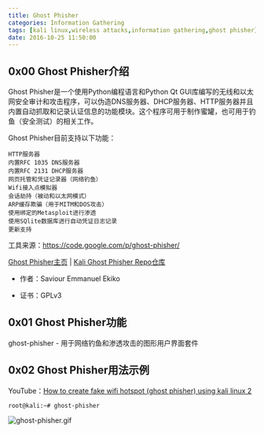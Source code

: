 ```yaml
---
title: Ghost Phisher
categories: Information Gathering
tags: [kali linux,wireless attacks,information gathering,ghost phisher]
date: 2016-10-25 11:50:00
---
```

0x00 Ghost Phisher介绍
-------------

Ghost Phisher是一个使用Python编程语言和Python Qt GUI库编写的无线和以太网安全审计和攻击程序，可以伪造DNS服务器、DHCP服务器、HTTP服务器并且内置自动抓取和记录认证信息的功能模块。这个程序可用于制作蜜罐，也可用于钓鱼（安全测试）的相关工作。

Ghost Phisher目前支持以下功能：
```plain
HTTP服务器
内置RFC 1035 DNS服务器
内置RFC 2131 DHCP服务器
网页托管和凭证记录器（网络钓鱼）
Wifi接入点模拟器
会话劫持（被动和以太网模式）
ARP缓存欺骗（用于MITM和DOS攻击）
使用绑定的Metasploit进行渗透
使用SQlite数据库进行自动凭证日志记录
更新支持
```

工具来源：https://code.google.com/p/ghost-phisher/


[Ghost Phisher主页][1] | [Kali Ghost Phisher Repo仓库][2]

 - 作者：Saviour Emmanuel Ekiko

 - 证书：GPLv3



0x01 Ghost Phisher功能
---------------
ghost-phisher - 用于网络钓鱼和渗透攻击的图形用户界面套件


<!--more-->


0x02 Ghost Phisher用法示例
-----------------
YouTube：[How to create fake wifi hotspot (ghost phisher) using kali linux 2][3]
```shell
root@kali:~# ghost-phisher
```
![ghost-phisher.gif][4]


  [1]: https://code.google.com/p/ghost-phisher/
  [2]: http://git.kali.org/gitweb/?p=packages/ghost-phisher.git;a=summary
  [3]: https://www.youtube.com/watch?v=QpMZXp1NryE
  [4]: https://www.hackfun.org/usr/uploads/2016/10/690577029.gif